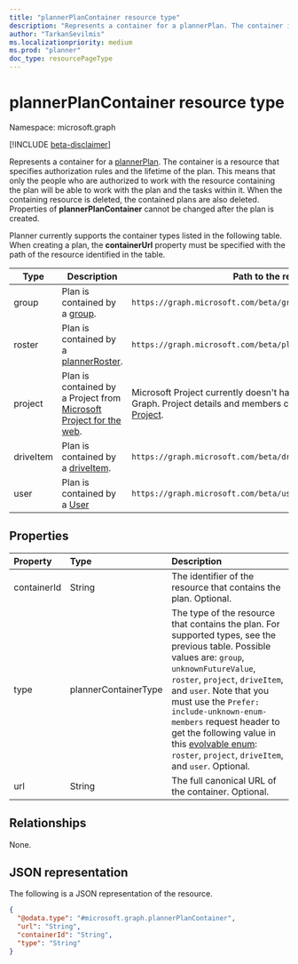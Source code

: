 ```yaml
---
title: "plannerPlanContainer resource type"
description: "Represents a container for a plannerPlan. The container is a resource that specifies authorization rules and the lifetime of the plan."
author: "TarkanSevilmis"
ms.localizationpriority: medium
ms.prod: "planner"
doc_type: resourcePageType
---
```


# plannerPlanContainer resource type

Namespace: microsoft.graph

[!INCLUDE [beta-disclaimer](../../includes/beta-disclaimer.md)]

Represents a container for a [plannerPlan](plannerPlan.md). The container is a resource that specifies authorization rules and the lifetime of the plan. This means that only the people who are authorized to work with the resource containing the plan will be able to work with the plan and the tasks within it. When the containing resource is deleted, the contained plans are also deleted. Properties of **plannerPlanContainer** cannot be changed after the plan is created.

Planner currently supports the container types listed in the following table. When creating a plan, the **containerUrl** property must be specified with the path of the resource identified in the table.

|Type|Description|Path to the resource|
|----|-----------|--------------------|
|group| Plan is contained by a [group](group.md).| `https://graph.microsoft.com/beta/groups/<id>` |
|roster| Plan is contained by a [plannerRoster](plannerroster.md). | `https://graph.microsoft.com/beta/planner/rosters/<id>` |
|project| Plan is contained by a Project from [Microsoft Project for the web](/project-for-the-web/projectforweb-admin-home). | Microsoft Project currently doesn't have a resource path on Microsoft Graph. Project details and members can be managed from [Microsoft Project](https://project.microsoft.com). |
|driveItem| Plan is contained by a [driveItem](driveitem.md). | `https://graph.microsoft.com/beta/drives/<driveId>/items/<itemId>`|
|user| Plan is contained by a [User](user.md) | `https://graph.microsoft.com/beta/users/<id>` |

## Properties
|Property|Type|Description|
|:---|:---|:---|
|containerId|String|The identifier of the resource that contains the plan. Optional.|
|type|plannerContainerType|The type of the resource that contains the plan. For supported types, see the previous table. Possible values are: `group`, `unknownFutureValue`, `roster`, `project`, `driveItem`, and `user`. Note that you must use the `Prefer: include-unknown-enum-members` request header to get the following value in this [evolvable enum](/graph/best-practices-concept#handling-future-members-in-evolvable-enumerations): `roster`, `project`, `driveItem`, and `user`. Optional.|
|url|String|The full canonical URL of the container. Optional.|

## Relationships
None.

## JSON representation
The following is a JSON representation of the resource.
<!-- {
  "blockType": "resource",
  "@odata.type": "microsoft.graph.plannerPlanContainer"
}
-->
``` json
{
  "@odata.type": "#microsoft.graph.plannerPlanContainer",
  "url": "String",
  "containerId": "String",
  "type": "String"
}
```

